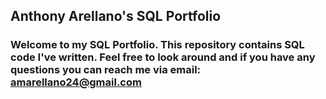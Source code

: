 ## Anthony Arellano's SQL Portfolio

### Welcome to my SQL Portfolio. This repository contains SQL code I've written. Feel free to look around and if you have any questions you can reach me via email: amarellano24@gmail.com
